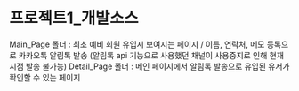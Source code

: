 # 프로젝트1_개발소스

Main_Page 폴더 : 최초 예비 회원 유입시 보여지는 페이지 / 이름, 연락처, 메모 등록으로 카카오톡 알림톡 발송 (알림톡 api 기능으로 사용했던 채널이 사용중지로 인해 현재시점 발송 불가능) 
Detail_Page 폴더 : 메인 페이지에서 알림톡 발송으로 유입된 유저가 확인할 수 있는 페이지
